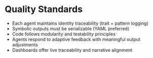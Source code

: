 # Quality Standards

- Each agent maintains identity traceability (trait + pattern logging)
- Symbolic outputs must be serializable (YAML preferred)
- Code follows modularity and testability principles
- Agents respond to adaptive feedback with meaningful output adjustments
- Dashboards offer live traceability and narrative alignment